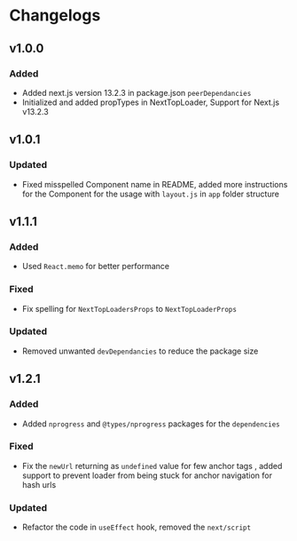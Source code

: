 # Changelogs

## v1.0.0

### Added

- Added next.js version 13.2.3 in package.json `peerDependancies`
- Initialized and added propTypes in NextTopLoader, Support for Next.js v13.2.3

## v1.0.1

### Updated

- Fixed misspelled Component name in README, added more instructions for the Component for the usage with `layout.js` in `app` folder structure

## v1.1.1

### Added

- Used `React.memo` for better performance

### Fixed

- Fix spelling for `NextTopLoadersProps` to `NextTopLoaderProps`

### Updated

- Removed unwanted `devDependancies` to reduce the package size

## v1.2.1

### Added

- Added `nprogress` and `@types/nprogress` packages for the `dependencies`

### Fixed

- Fix the `newUrl` returning as `undefined` value for few anchor tags , added support to prevent loader from being stuck for anchor navigation for hash urls

### Updated

- Refactor the code in `useEffect` hook, removed the `next/script`
